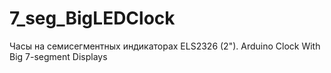 # 7_seg_BigLEDClock
Часы на семисегментных индикаторах ELS2326 (2").
Arduino Clock With Big 7-segment Displays
